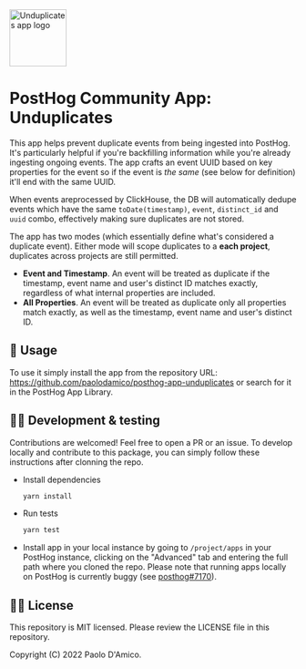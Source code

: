 <img src="logo.png" alt="Unduplicates app logo" height="100" />

# PostHog Community App: Unduplicates

This app helps prevent duplicate events from being ingested into PostHog. It's particularly helpful if you're backfilling information while you're already ingesting ongoing events. The app crafts an event UUID based on key properties for the event so if the event is _the same_ (see below for definition) it'll end with the same UUID.

When events areprocessed by ClickHouse, the DB will automatically dedupe events which have the same `toDate(timestamp)`,
`event`, `distinct_id` and `uuid` combo, effectively making sure duplicates are not stored.

The app has two modes (which essentially define what's considered a duplicate event). Either mode will scope duplicates to a **each project**, duplicates across projects are still permitted.

-   **Event and Timestamp**. An event will be treated as duplicate if the timestamp, event name and user's distinct ID matches exactly, regardless of what internal properties are included.
-   **All Properties**. An event will be treated as duplicate only all properties match exactly, as well as the timestamp, event name and user's distinct ID.

## 🚀 Usage

To use it simply install the app from the repository URL: https://github.com/paolodamico/posthog-app-unduplicates or search for it in the PostHog App Library.

## 🧑‍💻 Development & testing

Contributions are welcomed! Feel free to open a PR or an issue. To develop locally and contribute to this package, you can simply follow these instructions after clonning the repo.

-   Install dependencies
    ```bash
    yarn install
    ```
-   Run tests
    ```bash
    yarn test
    ```
-   Install app in your local instance by going to `/project/apps` in your PostHog instance, clicking on the "Advanced" tab and entering the full path where you cloned the repo. Please note that running apps locally on PostHog is currently buggy (see [posthog#7170](https://github.com/PostHog/posthog/issues/7170)).

## 🧑‍⚖️ License

This repository is MIT licensed. Please review the LICENSE file in this repository.

Copyright (C) 2022 Paolo D'Amico.
